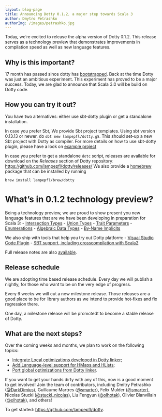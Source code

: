 ```yaml
---
layout: blog-page
title: Announcing Dotty 0.1.2, a major step towards Scala 3
author: Dmytro Petrashko
authorImg: /images/petrashko.jpg
---
```


Today, we’re excited to release the alpha version of Dotty 0.1.2. 
This release serves as a technology preview that demonstrates improvements in 
compilation speed as well as new language features.


<!--more-->

## Why is this important?

17 month has passed since dotty has [bootstrapped](http://dotty.epfl.ch/blog/2015/10/23/dotty-compiler-bootstraps.html).
Back at the time Dotty was just an ambitious experiment.
This experiment has proved to be a major success.
Today, we are glad to announce that Scala 3.0 will be build on Dotty code.

## How you can try it out?

You have two alternatives: either use sbt-dotty plugin or get a standalone installation.

In case you prefer Sbt, We provide Sbt project templates. 
Using sbt version 0.13.13 or newer, do `sbt new lampepfl/dotty.g8`.
This should set-up a new Sbt project with Dotty as compiler.
For more details on how to use sbt-dotty plugin, please have a look
on [example project](https://github.com/lampepfl/dotty-example-project)


In case you prefer to get a standalone `dotc` script,
releases are available for download on the _Releases_
section of Dotty repository: https://github.com/lampepfl/dotty/releases/
We also provide a [homebrew](https://brew.sh/) package that can be installed by running

```
brew install lampepfl/brew/dotty
```

  
# What’s in 0.1.2 technology preview?
Being a technology preview, we are proud to show present you new language features
 that are we have been developing in preparation for Scala 3: 
    - [Intersection Types](http://dotty.epfl.ch/docs/reference/intersection-types.html)
    - [Union Types](http://dotty.epfl.ch/docs/reference/reference/union-types.html)
    - [Trait Parameters](http://dotty.epfl.ch/docs/reference/reference/trait-parameters.html)
    - [Enumerations](http://dotty.epfl.ch/docs/reference/reference/enums.html)
    - [Algebraic Data Types](http://dotty.epfl.ch/docs/reference/reference/adts.html)
    - [By-Name Implicits](http://dotty.epfl.ch/docs/reference/reference/implicit-by-name-parameters.html)

We also ship with tools that help you try out Dotty platform:
    - [Visual Studio Code Plugin](http://dotty.epfl.ch/docs/usage/ide-support.html)
    - [SBT support, including crosscompilation with Scala2](https://github.com/lampepfl/dotty-example-project)

Full release notes are also [available](http://dotty.epfl.ch/docs/release-notes/0.1.2.html).

## Release schedule

We are adopting time based release schedule.
Every day we will publish a nightly, for those who want to be on the very edge of progress. 

Every 6 weeks we will cut a new milestone release. Those releases are a good place to be for library authors
 as we intend to provide hot-fixes and fix regression there.
 
One day, a milestone release will be promotedt to become a stable release of Dotty.

## What are the next steps?

Over the coming weeks and months, we plan to work on the following topics:

 - [Integrate Local optimizations developed in Dotty linker](https://github.com/lampepfl/dotty/pull/2513);
 - [Add Language-level support for HMaps and HLists](https://github.com/lampepfl/dotty/pull/2199);
 - [Port global optimizations from Dotty linker](https://github.com/lampepfl/dotty/pull/1840).

If you want to get your hands dirty with any of this, now is a good
moment to get involved! Join the team of contributors, including
Dmitry Petrashko ([@DarkDimius](https://twitter.com/DarkDimius)),
Guillaume Martres ([@smarter](https://github.com/smarter)),
Felix Mulder ([@smarter](https://twitter.com/felixmulder)),
Nicolas Stucki ([@stucki_nicolas](https://twitter.com/stucki_nicolas)),
Liu Fengyun ([@olhotak](https://github.com/liufengyun)),
Olivier Blanvillain ([@olhotak](https://github.com/OlivierBlanvillain)),
and others!


To get started: <https://github.com/lampepfl/dotty>.
